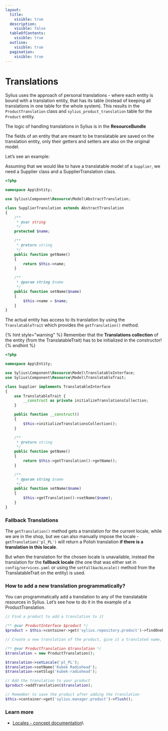 ```yaml
---
layout:
  title:
    visible: true
  description:
    visible: false
  tableOfContents:
    visible: true
  outline:
    visible: true
  pagination:
    visible: true
---
```


# Translations

Sylius uses the approach of personal translations - where each entity is bound with a translation entity, that has its table (instead of keeping all translations in one table for the whole system). This results in the `ProductTranslation` class and `sylius_product_translation` table for the `Product` entity.

The logic of handling translations in Sylius is in the **ResourceBundle**

The fields of an entity that are meant to be translatable are saved on the translation entity, only their getters and setters are also on the original model.

Let’s see an example:

Assuming that we would like to have a translatable model of a `Supplier`, we need a Supplier class and a SupplierTranslation class.

```php
<?php

namespace App\Entity;

use Sylius\Component\Resource\Model\AbstractTranslation;

class SupplierTranslation extends AbstractTranslation
{
    /**
     * @var string
     */
    protected $name;

    /**
     * @return string
     */
    public function getName()
    {
        return $this->name;
    }

    /**
     * @param string $name
     */
    public function setName($name)
    {
        $this->name = $name;
    }
}
```

The actual entity has access to its translation by using the `TranslatableTrait` which provides the `getTranslation()` method.

{% hint style="warning" %}
Remember that the **Translations collection** of the entity (from the TranslatableTrait) has to be initialized in the constructor!
{% endhint %}

```php
<?php

namespace App\Entity;

use Sylius\Component\Resource\Model\TranslatableInterface;
use Sylius\Component\Resource\Model\TranslatableTrait;

class Supplier implements TranslatableInterface
{
    use TranslatableTrait {
        __construct as private initializeTranslationsCollection;
    }

    public function __construct()
    {
        $this->initializeTranslationsCollection();
    }

    /**
     * @return string
     */
    public function getName()
    {
        return $this->getTranslation()->getName();
    }

    /**
     * @param string $name
     */
    public function setName($name)
    {
        $this->getTranslation()->setName($name);
    }
}
```

### Fallback Translations

The `getTranslation()` method gets a translation for the current locale, while we are in the shop, but we can also manually impose the locale - `getTranslation('pl_PL')` will return a Polish translation **if there is a translation in this locale**.

But when the translation for the chosen locale is unavailable, instead the translation for the **fallback locale** (the one that was either set in `config/services.yaml` or using the `setFallbackLocale()` method from the TranslatableTrait on the entity) is used.

### How to add a new translation programmatically?

You can programmatically add a translation to any of the translatable resources in Sylius. Let’s see how to do it in the example of a ProductTranslation.

```php
// Find a product to add a translation to it

/** @var ProductInterface $product */
$product = $this->container->get('sylius.repository.product')->findOneBy(['code' => 'radiohead-mug-code']);

// Create a new translation of the product, give it a translated name, and slug in the chosen locale

/** @var ProductTranslation $translation */
$translation = new ProductTranslation();

$translation->setLocale('pl_PL');
$translation->setName('Kubek Radiohead');
$translation->setSlug('kubek-radiohead');

// Add the translation to your product
$product->addTranslation($translation);

// Remember to save the product after adding the translation
$this->container->get('sylius.manager.product')->flush();
```

### Learn more

* [Locales - concept documentation](../configuration/locales.md)\
